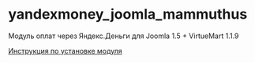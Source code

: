 yandexmoney_joomla_mammuthus
============================
Модуль оплат через Яндекс.Деньги для Joomla 1.5 + VirtueMart 1.1.9

[Инструкция по установке модуля](https://github.com/yandex-money/yandex-money-cms-joomla-mammuthus/blob/master/INSTALL.txt "Инструкция по установке модуля")
